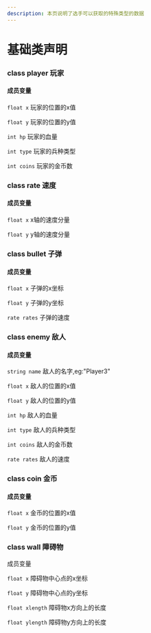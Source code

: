 ```yaml
---
description: 本页说明了选手可以获取的特殊类型的数据
---
```


# 基础类声明

### class player 玩家

#### 成员变量

`float x`  玩家的位置的x值

`float y` 玩家的位置的y值

`int hp`  玩家的血量

`int type` 玩家的兵种类型

`int coins` 玩家的金币数

### class rate 速度

#### 成员变量

`float x` x轴的速度分量

`float y` y轴的速度分量

### class bullet 子弹

#### 成员变量

`float x` 子弹的x坐标

`float y` 子弹的y坐标

`rate rates` 子弹的速度

### class enemy 敌人

#### 成员变量

`string name` 敌人的名字,eg:"Player3"

`float x`  敌人的位置的x值

`float y` 敌人的位置的y值

`int hp`  敌人的血量

`int type` 敌人的兵种类型

`int coins` 敌人的金币数

`rate rates` 敌人的速度

### class coin 金币

#### 成员变量

`float x`  金币的位置的x值

`float y` 金币的位置的y值

### class wall 障碍物

成员变量

`float x` 障碍物中心点的x坐标

`float y` 障碍物中心点的y坐标

`float xlength` 障碍物x方向上的长度

`float ylength` 障碍物y方向上的长度
